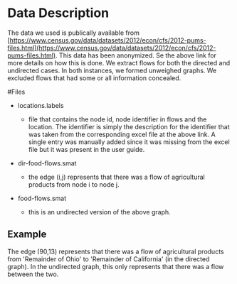 # Data Description 
The data we used is publically available from [https://www.census.gov/data/datasets/2012/econ/cfs/2012-pums-files.html](https://www.census.gov/data/datasets/2012/econ/cfs/2012-pums-files.html). This data has been anonymized. Se the above link for more details on how this is done. We extract flows for both the directed and undirected cases. In both instances, we formed unweighed graphs. We excluded flows that had some or all information concealed. 

#Files 
* locations.labels
    * file that contains the node id, node identifier in flows and the location. The identifier is simply the description for the identifier that was taken from the corresponding excel file at the above link. A single entry was manually added since it was missing from the excel file but it was present in the user guide.

* dir-food-flows.smat
    * the edge (i,j) represents that there was a flow of agricultural products from node i to node j.

* food-flows.smat
    * this is an undirected version of the above graph.

## Example
The edge (90,13) represents that there was a flow of agricultural products from 'Remainder of Ohio' to 'Remainder of California' (in the directed graph). In the undirected graph, this only represents that there was a flow between the two. 
